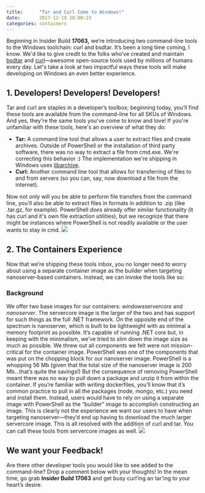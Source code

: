 ```yaml
---
title:      "Tar and Curl Come to Windows!"
date:       2017-12-19 18:00:23
categories: containers
---
```

Beginning in Insider Build **17063,** we’re introducing two command-line tools to the Windows toolchain: curl and bsdtar. It’s been a long time coming, I know. We'd like to give credit to the folks who’ve created and maintain [bsdtar](http://libarchive.org/) and [curl](https://curl.haxx.se/)—awesome open-source tools used by millions of humans every day. Let's take a look at two impactful ways these tools will make developing on Windows an even better experience. 

## 1\. Developers! Developers! Developers!

Tar and curl are staples in a developer’s toolbox; beginning today, you’ll find these tools are available from the command-line for all SKUs of Windows. And yes, they're the same tools you've come to know and love! If you're unfamiliar with these tools, here's an overview of what they do: 

  * **Tar:** A command line tool that allows a user to extract files and create archives. Outside of PowerShell or the installation of third party software, there was no way to extract a file from cmd.exe. We're correcting this behavior :) The implementation we're shipping in Windows uses [libarchive](http://libarchive.org/).
  * **Curl:** Another command line tool that allows for transferring of files to and from servers (so you can, say, now download a file from the internet).

Now not only will you be able to perform file transfers from the command line,  you'll also be able to extract files in formats in addition to .zip (like .tar.gz, for example). PowerShell _does_ already offer similar functionality (it has curl and it's own file extraction utilities), but we recognize that there might be instances where PowerShell is not readily available or the user wants to stay in cmd. [![](https://msdnshared.blob.core.windows.net/media/2017/12/tar.gif)](https://msdnshared.blob.core.windows.net/media/2017/12/tar.gif)

## 2\. The Containers Experience

Now that we’re shipping these tools inbox, you no longer need to worry about using a separate container image as the builder when targeting nanoserver-based containers. Instead, we can invoke the tools like so: 

### Background

We offer two base images for our containers: _windowsservercore_ and _nanoserver_. The servercore image is the larger of the two and has support for such things as the full .NET framework. On the opposite end of the spectrum is nanoserver, which is built to be lightweight with as minimal a memory footprint as possible. It’s capable of running .NET core but, in keeping with the minimalism, we’ve tried to slim down the image size as much as possible. We threw out all components we felt were not mission-critical for the container image. PowerShell was one of the components that was put on the chopping block for our nanoserver image. PowerShell is a whopping 56 Mb (given that the total size of the nanoserver image is 200 Mb…that’s quite the savings!) But the consequence of removing PowerShell meant there was no way to pull down a package and unzip it from within the container.  If you’re familiar with writing dockerfiles, you’ll know that it’s common practice to pull in all the packages (node, mongo, etc.) you need and install them. Instead, users would have to rely on using a separate image with PowerShell as the “builder” image to accomplish constructing an image. This is clearly not the experience we want our users to have when targeting nanoserver—they’d end up having to download the much larger servercore image. This is all resolved with the addition of curl and tar. You can call these tools from servercore images as well. [![](https://msdnshared.blob.core.windows.net/media/2017/12/curl.gif)](https://msdnshared.blob.core.windows.net/media/2017/12/curl.gif)  

## We want your Feedback!

Are there other developer tools you would like to see added to the command-line? Drop a comment below with your thoughts! In the mean time, go grab **Insider Build 17063** and get busy curl’ing an tar’ing to your heart’s desire.
